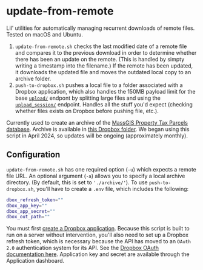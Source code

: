 # update-from-remote
Lil' utilities for automatically managing recurrent downloads of remote files. Tested on macOS and Ubuntu.

1. `update-from-remote.sh` checks the last modified date of a remote file and compares it to the previous download in order to determine whether there has been an update on the remote. (This is handled by simpty writing a timestamp into the filename.) If the remote has been updated, it downloads the updated file and moves the outdated local copy to an archive folder.
2. `push-to-dropbox.sh` pushes a local file to a folder associated with a Dropbox application, which also handles the 150MB payload limit for the base [`upload/`](https://www.dropbox.com/developers/documentation/http/documentation#files-upload) endpont by splitting large files and using the [`upload_session/`](https://www.dropbox.com/developers/documentation/http/documentation#files-upload_session-append) endpoint. Handles all the stuff you'd expect (checking whether files exists on Dropbox before pushing file, etc.).

Currently used to create an archive of the [MassGIS Property Tax Parcels database](https://www.mass.gov/info-details/massgis-data-property-tax-parcels). Archive is available in [this Dropbox folder](https://www.dropbox.com/scl/fo/8tb0boh3ejckizdx3w9q8/h?rlkey=ye2s8zgs16dif81usc2jhx8fm&dl=0). We began using this script in April 2024, so updates will be ongoing (approximately monthly).

## Configuration
`update-from-remote.sh` has one required option (`-u`) which expects a remote file URL. An optional argument (`-a`) allows you to specify a local archive directory. (By default, this is set to `'./archive/'`). To use `push-to-dropbox.sh`, you'll have to create a `.env` file, which includes the following:

```bash
dbox_refresh_token=""
dbox_app_key=""
dbox_app_secret=""
dbox_out_path=""
```

You must first [create a Dropbox application](https://www.dropbox.com/developers/apps/create?_tk=pilot_lp&_ad=ctabtn1&_camp=create). Because this script is built to run on a server without intervention, you'll also need to set up a Dropbox refresh token, which is necessary because the API has moved to an `OAuth 2.0` authentication system for its API. See the [Dropbox OAuth documentation here](https://developers.dropbox.com/oauth-guide). Application key and secret are available through the Application dashboard.
